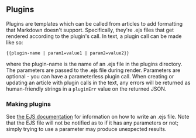 ## Plugins
Plugins are templates which can be called from articles to add formatting that Markdown doesn't support. Specifically, they're .ejs files that get rendered according to the plugin's call. In text, a plugin call can be made like so:
```
{{plugin-name | param1=value1 | param2=value2}}
```

where the plugin-name is the name of an .ejs file in the plugins directory. The parameters are passed to the .ejs file during render. Parameters are optional - you can have a parameterless plugin call.
When creating or updating an article with plugin calls in the text, any errors will be returned as human-friendly strings in a `pluginErr` value on the returned JSON.

### Making plugins
See [the EJS documentation](ejs.co) for information on how to write an .ejs file. Note that the EJS file will not be notified as to if it has any parameters or not; simply trying to use a parameter may produce unexpected results.